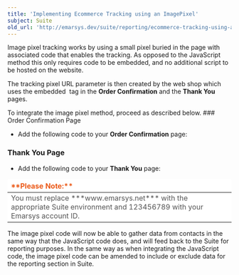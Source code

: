 ```yaml
---
title: 'Implementing Ecommerce Tracking using an ImagePixel'
subject: Suite
old_url: 'http://emarsys.dev/suite/reporting/ecommerce-tracking-using-an-imagepixel/'
---
```


Image pixel tracking works by using a small pixel buried in the page with associated code that enables the tracking. As opposed to the JavaScript method this only requires code to be embedded, and no additional script to be hosted on the website.

The tracking pixel URL parameter is then created by the web shop which uses the embedded <img> tag in the **Order Confirmation** and the **Thank You** pages.

 To integrate the image pixel method, proceed as described below. ### Order Confirmation Page

- Add the following code to your **Order Confirmation** page:
 

    <img src="http://www.emarsys.net/upages/ti.php?
      ems_customer=123456789&
      ems_visitor=<customer_number>&
      ems_session=<sessionid>&
      ems_campaign=<emst>&
      ems_action=purchase&
      total=<order_total>&
      tax=<tax_total>&
      shipping=<shipping_total>&
      city=<city>&
      country=<country>&
      code[]=productid_of_product1>&
      category[]=<category_of_product1>&
      productname[]=<name_of_product1>&
      price[]=<price_of_product1>&
      quantity[]=<quantity_of_product1>&
      code[]=<productid_of_productX>&
      category[]=<category_of_productX>&
      productname[]=<name_of_productX>&
      price[]=<price_of_productX>&
      quantity[]=<quantity_of_productX>"
    border="0" alt="" width="1" height="1" style="display:none;">


### Thank You Page

- Add the following code to your **Thank You** page:
 

    <img src="http://www.emarsys.net/upages/ti.php?
      ems_customer=123456789&
      ems_visitor=<customer_number>&
      ems_session=<sessionid>&
      ems_campaign=<emst>&
      ems_action=purchase&
      order=<orderid>&
      total=<order_total>&
      tax=<tax_total>&
      shipping=<shipping_total>&
      city=<city>&
      country=<country>&
      code[]=<productid_of_product1>&
      category[]=<category_of_product1>&
      productname[]=<name_of_product1>&
      price[]=<price_of_product1>&
      quantity[]=<quantity_of_product1>&
      code[]=<productid_of_productX>&
      category[]=<category_of_productX>&
      productname[]=<name_of_productX>&
      price[]=<price_of_productX>&
      quantity[]=<quantity_of_productX>"
    width="1" height="1" border="0" alt="" style="display:none;">


 <table border="0" cellpadding="1" class="wikitable" style="width: 100%; border-width: 0px; border-style: solid;"><thead><tr><th style="text-align: left; border-color: #fff; background-color: #fff; color: #eb5a19;">**Please Note:**</th> </tr></thead><tbody><tr><td style="text-align: left; border-color: #fff; background-color: #fff; color: #555555;">You must replace ***www.emarsys.net*** with the appropriate Suite environment and 123456789 with your Emarsys account ID.</td> </tr></tbody></table> The image pixel code will now be able to gather data from contacts in the same way that the JavaScript code does, and will feed back to the Suite for reporting purposes. In the same way as when integrating the JavaScript code, the image pixel code can be amended to include or exclude data for the reporting section in Suite.